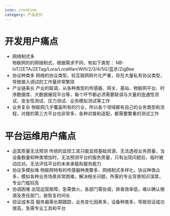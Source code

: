 ```yaml
---
icon: creative
category: 产品定价
---
```


# 开发用户痛点
  +  网络制式多  
  物联网的的网络制式，根据需求不同，有如下类型： NB-IoT/ZETA/ZETag/Lora/LoraWan/Wifi/2/3/4/5G/蓝牙/ZigBee
  +  协议种类多
   网络的协议类型，较互联网碎片化严重，存在大量私有协议类型，导致接入调试的工作量非常繁琐
  + 产业链条长
   产业的联调，从各种类型的传感器、网关、基站、物联网平台、时序数据库、大数据展现平台等，每个环节都必须需要联调与大量的连通性测试、安全性测试、压力测试、业务模拟测试等工作
  + 业务复杂 
   物联网几乎覆盖所有的行业，所以各个领域都有自己的业务类型和流程，对接的第三方平台也非常多，各种对接和适配，都需要繁重的测试工作

# 平台运维用户痛点
 + 运营质量无法预测
  传统的监控工具只能监控基础资源，无法透视业务质量，当设备数量和种类增加时，无法预测平台的服务质量，只有出现问题后，临时被动应对。无法评估平台的未来承载和服务能力
 + 协议多模拟难
  物联网特有的传感器种类繁多，网络制式多样化，协议种类众多，模拟各种业务场景非常困难，解决相关问题，所需的专业背景知识深厚，专业门槛较高
 + 协调困难
  出现运营故障，急需救火，各部门需协调，排查效率低，难以确认根源及责任部门，故恢复时间长
 + 验证成本高
 服务器需长期跟踪，业务变化因素多，设备种类多，导致验证成功很高，急需专业工具和平台

